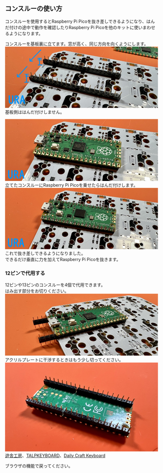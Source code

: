 ## コンスルーの使い方

コンスルーを使用するとRaspberry Pi Picoを抜き差しできるようになり、はんだ付けの途中で動作を確認したりRaspberry Pi Picoを他のキットに使いまわせるようになります。  
  
コンスルーを基板裏に立てます。窓が高く、同じ方向を向くようにします。  
![](img/IMG_4383.jpg)   
基板側ははんだ付けしません。  
  
![](img/IMG_4385.jpg)   
立てたコンスルーにRaspberry Pi Picoを乗せたらはんだ付けします。    
![](img/IMG_4386.jpg)   
これで抜き差しできるようになりました。  
できるだけ垂直に力を加えてRaspberry Pi Picoを抜きます。  
  
### 12ピンで代用する
12ピンや13ピンのコンスルーを4個で代用できます。    
はみ出す部分をお切りください。   
![](img/IMG_5639.jpg)  
アクリルプレートに干渉するときはもう少し切ってください。  
![](img/IMG_4937.jpg)  
[遊舎工房](https://shop.yushakobo.jp/products/31)、[TALPKEYBOARD](https://talpkeyboard.net/items/5e056626d790db16e2889233)、[Daily Craft Keyboard](https://shop.dailycraft.jp/products/conthrough)  
  
ブラウザの機能で戻ってください。  
